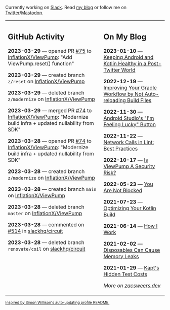 Currently working on [Slack](https://slack.com/). Read [my blog](https://zacsweers.dev/) or follow me on [Twitter](https://twitter.com/ZacSweers)/[Mastodon](https://hachyderm.io/@ZacSweers).

<table><tr><td valign="top" width="60%">

## GitHub Activity
<!-- githubActivity starts -->
**2023-03-29** — opened PR [#75](https://github.com/InflationX/ViewPump/pull/75) to [InflationX/ViewPump](https://github.com/InflationX/ViewPump): "Add ViewPump.reset() function"

**2023-03-29** — created branch `z/reset` on [InflationX/ViewPump](https://github.com/InflationX/ViewPump)

**2023-03-29** — deleted branch `z/modernize` on [InflationX/ViewPump](https://github.com/InflationX/ViewPump)

**2023-03-29** — merged PR [#74](https://github.com/InflationX/ViewPump/pull/74) to [InflationX/ViewPump](https://github.com/InflationX/ViewPump): "Modernize build infra + updated nullability from SDK"

**2023-03-28** — opened PR [#74](https://github.com/InflationX/ViewPump/pull/74) to [InflationX/ViewPump](https://github.com/InflationX/ViewPump): "Modernize build infra + updated nullability from SDK"

**2023-03-28** — created branch `z/modernize` on [InflationX/ViewPump](https://github.com/InflationX/ViewPump)

**2023-03-28** — created branch `main` on [InflationX/ViewPump](https://github.com/InflationX/ViewPump)

**2023-03-28** — deleted branch `master` on [InflationX/ViewPump](https://github.com/InflationX/ViewPump)

**2023-03-28** — commented on [#514](https://github.com/slackhq/circuit/pull/514#issuecomment-1487514619) in [slackhq/circuit](https://github.com/slackhq/circuit)

**2023-03-28** — deleted branch `renovate/coil` on [slackhq/circuit](https://github.com/slackhq/circuit)
<!-- githubActivity ends -->
</td><td valign="top" width="40%">

## On My Blog
<!-- blog starts -->
**2023-01-10** — [Keeping Android and Kotlin Healthy in a Post-Twitter World](https://www.zacsweers.dev/keeping-android-healthy/)

**2022-12-19** — [Improving Your Gradle Workflow by Not Auto-reloading Build Files](https://www.zacsweers.dev/improving-your-workflow-by-not-auto-reloading-build-files/)

**2022-11-30** — [Android Studio's "I'm Feeling Lucky" Button](https://www.zacsweers.dev/android-studios-im-feeling-lucky-button/)

**2022-11-22** — [Network Calls in Lint: Best Practices](https://www.zacsweers.dev/network-calls-in-lint-best-practices/)

**2022-10-17** — [Is ViewPump A Security Risk?](https://www.zacsweers.dev/is-viewpump-a-security-risk/)

**2022-05-23** — [You Are Not Blocked](https://www.zacsweers.dev/you-are-not-blocked/)

**2021-07-23** — [Optimizing Your Kotlin Build](https://www.zacsweers.dev/optimizing-your-kotlin-build/)

**2021-06-14** — [How I Work](https://www.zacsweers.dev/how-i-work/)

**2021-02-02** — [Disposables Can Cause Memory Leaks](https://www.zacsweers.dev/disposables-can-cause-memory-leaks/)

**2021-01-29** — [Kapt's Hidden Test Costs](https://www.zacsweers.dev/kapts-hidden-test-costs/)
<!-- blog ends -->
_More on [zacsweers.dev](https://zacsweers.dev/)_
</td></tr></table>

<sub><a href="https://simonwillison.net/2020/Jul/10/self-updating-profile-readme/">Inspired by Simon Willison's auto-updating profile README.</a></sub>